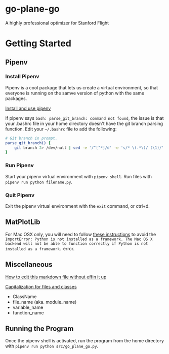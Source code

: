 # go-plane-go
A highly professional optimizer for Stanford Flight

# Getting Started

## Pipenv

### Install Pipenv

Pipenv is a cool package that lets us create a virtual environment, so that everyone is running on the samve version of python with the same packages.

[Install and use pipenv](https://robots.thoughtbot.com/how-to-manage-your-python-projects-with-pipenv)

If pipenv says `bash: parse_git_branch: command not found`, the issue is that your .bashrc file in your home directory doesn't have the git branch parsing function.  Edit your `~/.bashrc` file to add the following:

```bash
# Git branch in prompt.
parse_git_branch() {
    git branch 2> /dev/null | sed -e '/^[^*]/d' -e 's/* \(.*\)/ (\1)/'
}
```

### Run Pipenv

Start your pipenv virtual environment with `pipenv shell`.  Run files with `pipenv run python filename.py`.

### Quit Pipenv

Exit the pipenv virtual environment with the `exit` command, or ctrl+d.

## MatPlotLib

For Mac OSX only, you will need to follow [these instructions](https://github.com/JuliaPy/PyCall.jl/issues/218#issuecomment-267558858) to avoid the `ImportError: Python is not installed as a framework. The Mac OS X backend will not be able to function correctly if Python is not installed as a framework.` error.

## Miscellaneous

[How to edit this markdown file without effin it up](https://github.com/adam-p/markdown-here/wiki/Markdown-Cheatsheet)

[Capitalization for files and classes](https://softwareengineering.stackexchange.com/questions/308972/python-file-naming-convention)
* ClassName
* file_name (aka. module_name)
* variable_name
* function_name

## Running the Program
Once the pipenv shell is activated, run the program from the home directory with `pipenv run python src/go_plane_go.py`.